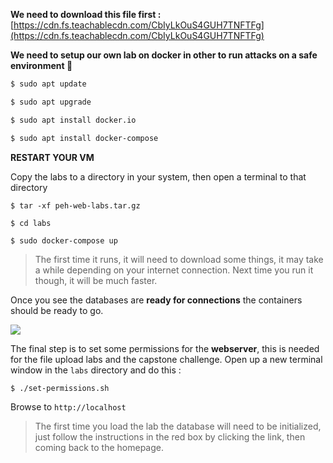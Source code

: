 
**We need to download this file first :** [https://cdn.fs.teachablecdn.com/CbIyLkOuS4GUH7TNFTFg](https://cdn.fs.teachablecdn.com/CbIyLkOuS4GUH7TNFTFg)


**We need to setup our own lab on docker in other to run attacks on a safe environment 🤟**

```bash
$ sudo apt update

$ sudo apt upgrade

$ sudo apt install docker.io

$ sudo apt install docker-compose
```

**RESTART YOUR VM**

Copy the labs to a directory in your system, then open a terminal to that directory

```shell
$ tar -xf peh-web-labs.tar.gz

$ cd labs

$ sudo docker-compose up
```


> The first time it runs, it will need to download some things, it may take a while depending on your internet connection. Next time you run it though, it will be much faster.

Once you see the databases are **ready for connections** the containers should be ready to go.


![](https://cdn.fs.teachablecdn.com/ADNupMnWyR7kCWRvm76Laz/https://cdn.filestackcontent.com/rnRf7tsRG2F9tOIVpKEL)



The final step is to set some permissions for the **webserver**, this is needed for the file upload labs and the capstone challenge. Open up a new terminal window in the `labs` directory and do this :


```
$ ./set-permissions.sh
```

Browse to `http://localhost`


> The first time you load the lab the database will need to be initialized, just follow the instructions in the red box by clicking the link, then coming back to the homepage.


